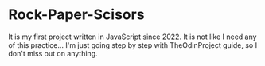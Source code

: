 # Rock-Paper-Scisors

It is my first project written in JavaScript since 2022.
It is not like I need any of this practice... 
I'm just going step by step with TheOdinProject guide, 
so I don't miss out on anything. 